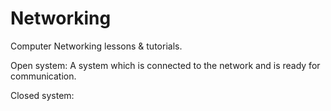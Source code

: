 # Networking
Computer Networking lessons &amp; tutorials.

Open system: 
A system which is connected to the network and is ready for communication. 

Closed system: 